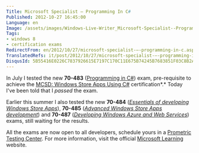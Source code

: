 ```yaml
---
Title: Microsoft Specialist – Programming In C#
Published: 2012-10-27 16:45:00
Language: en
Image: /assets/images/Windows-Live-Writer_Microsoft-Specialist--Programming-in-C_FAA5_MCSD_Steps_3.png
Tags:
- windows 8
- certification exams
RedirectFrom: en/2012/10/27/microsoft-specialist-–-programming-in-c.aspx
TranslatedRefs: it/post/2012/10/27/microsoft-specialist-–-programming-in-c.md
DisqusId: 5B55416E0226C7837926615E7197C170C11E675B74245B7683851F03C8B2A5B7
---
```

In July I tested the new **70-483** (<a href="http://www.microsoft.com/learning/en/us/Exam.aspx?ID=70-483" target="_blank">Programming in C#</a>) exam, pre-requisite to achieve the <a href="http://www.microsoft.com/learning/en/us/certification/mcsd-windows-store-apps.aspx" target="_blank">MCSD: Windows Store Apps Using C#</a> certification*.* Today I've been told that I *passed* the exam.

Earlier this summer I also tested the new **70-484** (*<a href="http://www.microsoft.com/learning/en/us/exam.aspx?id=70-484#tab1" target="_blank">Essentials of developing Windows Store Apps</a>*), **70-485** (*<a href="http://www.microsoft.com/learning/en/us/Exam.aspx?ID=70-485" target="_blank">Advanced Windows Store Apps development</a>*) and **70-487** (*<a href="http://www.microsoft.com/learning/en/us/Exam.aspx?ID=70-487&locale=en-us" target="_blank">Developing Windows Azure and Web Services</a>*) exams, still waiting for the results.

All the exams are now open to all developers, schedule yours in a <a href="https://www.prometric.com/en-us/Pages/home.aspx" target="_blank">Prometric Testing Center</a>. For more information, visit the official <a href="https://www.microsoft.com/learning/en/us/default.aspx" target="_blank">Microsoft Learning</a> website.
